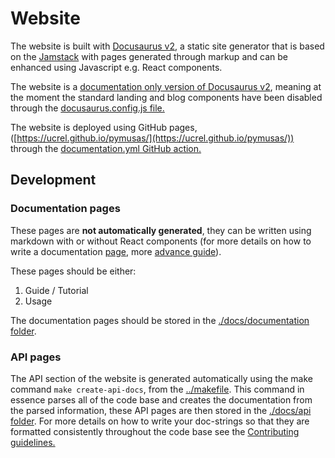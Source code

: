 # Website

The website is built with [Docusaurus v2](https://docusaurus.io/), a static site generator that is based on the [Jamstack](https://jamstack.org/) with pages generated through markup and can be enhanced using Javascript e.g. React components.

The website is a [documentation only version of Docusaurus v2](https://docusaurus.io/docs/docs-introduction#docs-only-mode), meaning at the moment the standard landing and blog components have been disabled through the [docusaurus.config.js file.](./docusaurus.config.js)

The website is deployed using GitHub pages, ([https://ucrel.github.io/pymusas/](https://ucrel.github.io/pymusas/)) through the [documentation.yml GitHub action.](../.github/workflows/documentation.yml)

## Development

### Documentation pages

These pages are **not automatically generated**, they can be written using markdown with or without React components (for more details on how to write a documentation [page](https://docusaurus.io/docs/create-doc), more [advance guide](https://docusaurus.io/docs/markdown-features)).

These pages should be either:

1. Guide / Tutorial
2. Usage

The documentation pages should be stored in the [./docs/documentation folder](./docs/documentation).

### API pages

The API section of the website is generated automatically using the make command `make create-api-docs`, from the [../makefile](../makefile). This command in essence parses all of the code base and creates the documentation from the parsed information, these API pages are then stored in the [./docs/api folder](./docs/api). For more details on how to write your doc-strings so that they are formatted consistently throughout the code base see the [Contributing guidelines.](../CONTRIBUTING.md)

